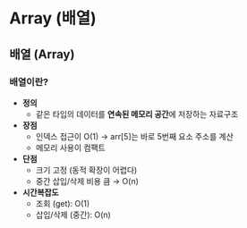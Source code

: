 # Array (배열)

## 배열 (Array)

### 배열이란?

* **정의**
  * 같은 타입의 데이터를 **연속된 메모리 공간**에 저장하는 자료구조
* **장점**
  * 인덱스 접근이 O(1) → arr\[5]는 바로 5번째 요소 주소를 계산
  * 메모리 사용이 컴팩트
* **단점**
  * 크기 고정 (동적 확장이 어렵다)
  * 중간 삽입/삭제 비용 큼 → O(n)
* **시간복잡도**
  * 조회 (get): O(1)
  * 삽입/삭제 (중간): O(n)

